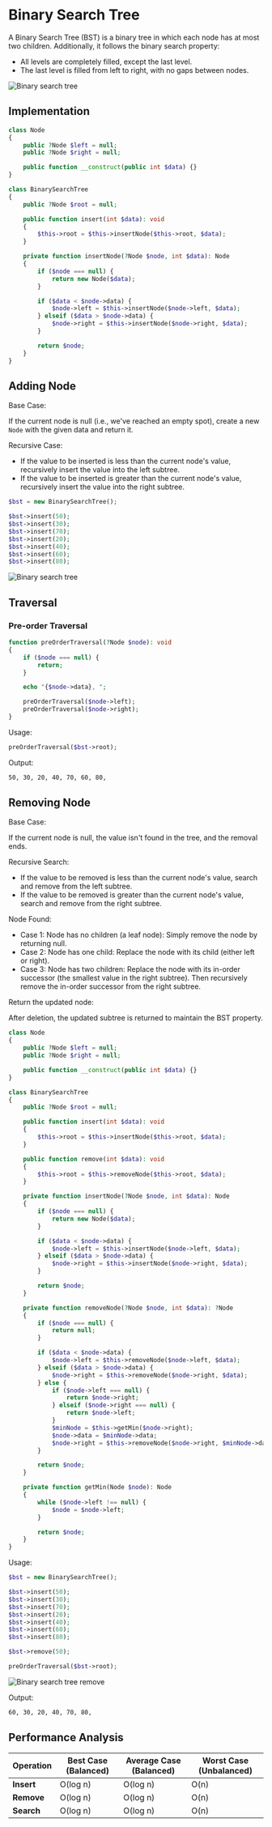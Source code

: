 # Binary Search Tree
A Binary Search Tree (BST) is a binary tree in which each node has at most two children. Additionally, it follows the binary search property:

- All levels are completely filled, except the last level.
- The last level is filled from left to right, with no gaps between nodes.

![Binary search tree](./img/binary-search-tree1.png)

## Implementation
```php
class Node
{
    public ?Node $left = null;
    public ?Node $right = null;

    public function __construct(public int $data) {}
}

class BinarySearchTree
{
    public ?Node $root = null;

    public function insert(int $data): void
    {
        $this->root = $this->insertNode($this->root, $data);
    }

    private function insertNode(?Node $node, int $data): Node
    {
        if ($node === null) {
            return new Node($data);
        }

        if ($data < $node->data) {
            $node->left = $this->insertNode($node->left, $data);
        } elseif ($data > $node->data) {
            $node->right = $this->insertNode($node->right, $data);
        }

        return $node;
    }
}
```

## Adding Node
Base Case:

If the current node is null (i.e., we've reached an empty spot), create a new `Node` with the given data and return it.

Recursive Case:

- If the value to be inserted is less than the current node's value, recursively insert the value into the left subtree.
- If the value to be inserted is greater than the current node's value, recursively insert the value into the right subtree.

```php
$bst = new BinarySearchTree();

$bst->insert(50);
$bst->insert(30);
$bst->insert(70);
$bst->insert(20);
$bst->insert(40);
$bst->insert(60);
$bst->insert(80);
```

![Binary search tree](./img/binary-search-tree1.png)

## Traversal
### Pre-order Traversal
```php
function preOrderTraversal(?Node $node): void
{
    if ($node === null) {
        return;
    }

    echo "{$node->data}, ";

    preOrderTraversal($node->left);
    preOrderTraversal($node->right);
}
```

Usage:
```php
preOrderTraversal($bst->root);
```

Output:
```txt
50, 30, 20, 40, 70, 60, 80,
```

## Removing Node
Base Case:

If the current node is null, the value isn't found in the tree, and the removal ends.

Recursive Search:

- If the value to be removed is less than the current node's value, search and remove from the left subtree.
- If the value to be removed is greater than the current node's value, search and remove from the right subtree.

Node Found:

- Case 1: Node has no children (a leaf node): Simply remove the node by returning null.
- Case 2: Node has one child: Replace the node with its child (either left or right).
- Case 3: Node has two children: Replace the node with its in-order successor (the smallest value in the right subtree). Then recursively remove the in-order successor from the right subtree.

Return the updated node:

After deletion, the updated subtree is returned to maintain the BST property.

```php
class Node
{
    public ?Node $left = null;
    public ?Node $right = null;

    public function __construct(public int $data) {}
}

class BinarySearchTree
{
    public ?Node $root = null;

    public function insert(int $data): void
    {
        $this->root = $this->insertNode($this->root, $data);
    }

    public function remove(int $data): void
    {
        $this->root = $this->removeNode($this->root, $data);
    }

    private function insertNode(?Node $node, int $data): Node
    {
        if ($node === null) {
            return new Node($data);
        }

        if ($data < $node->data) {
            $node->left = $this->insertNode($node->left, $data);
        } elseif ($data > $node->data) {
            $node->right = $this->insertNode($node->right, $data);
        }

        return $node;
    }

    private function removeNode(?Node $node, int $data): ?Node
    {
        if ($node === null) {
            return null;
        }

        if ($data < $node->data) {
            $node->left = $this->removeNode($node->left, $data);
        } elseif ($data > $node->data) {
            $node->right = $this->removeNode($node->right, $data);
        } else {
            if ($node->left === null) {
                return $node->right;
            } elseif ($node->right === null) {
                return $node->left;
            }
            $minNode = $this->getMin($node->right);
            $node->data = $minNode->data;
            $node->right = $this->removeNode($node->right, $minNode->data);
        }

        return $node;
    }

    private function getMin(Node $node): Node
    {
        while ($node->left !== null) {
            $node = $node->left;
        }

        return $node;
    }
}
```

Usage:
```php
$bst = new BinarySearchTree();

$bst->insert(50);
$bst->insert(30);
$bst->insert(70);
$bst->insert(20);
$bst->insert(40);
$bst->insert(60);
$bst->insert(80);

$bst->remove(50);

preOrderTraversal($bst->root);
```

![Binary search tree remove](./img/binary-search-tree2.png)

Output:
```txt
60, 30, 20, 40, 70, 80,
```

## Performance Analysis
| Operation  | Best Case (Balanced) | Average Case (Balanced) | Worst Case (Unbalanced) |
| ---------- | -------------------- | ----------------------- | ----------------------- |
| **Insert** | O(log n)             | O(log n)                | O(n)                    |
| **Remove** | O(log n)             | O(log n)                | O(n)                    |
| **Search** | O(log n)             | O(log n)                | O(n)                    |

